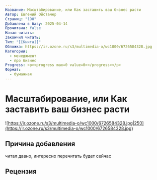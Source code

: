 ```yaml
---
Название: Масштабирование, или Как заставить ваш бизнес расти
Автор: Евгений Ойстачер
Страниц: "190"
Добавлена в базу: 2025-04-14
Прочитана: false
Начал читать: 
Закончил читать: 
Тип: "[[Книга]]"
Обложка: https://ir.ozone.ru/s3/multimedia-o/wc1000/6726584328.jpg
Категории:
  - менеджмент
  - про бизнес
Progress: <p><progress max=0 value=0></progress></p>
Формат:
  - бумажная
---
```

# Масштабирование, или Как заставить ваш бизнес расти

![https://ir.ozone.ru/s3/multimedia-o/wc1000/6726584328.jpg|250](https://ir.ozone.ru/s3/multimedia-o/wc1000/6726584328.jpg)

## Причина добавления

читал давно, интересно перечитать будет сейчас

## Рецензия